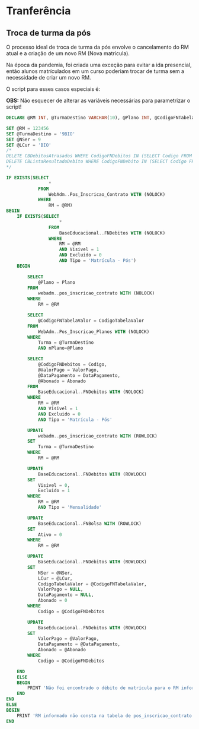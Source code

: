 # Tranferência

## Troca de turma da pós

O processo ideal de troca de turma da pós envolve o cancelamento do RM atual
e a criação de um novo RM (Nova matrícula).

Na época da pandemia, foi criada uma exceção para evitar a ida presencial, então
alunos matrículados em um curso poderiam trocar de turma sem a necessidade de 
criar um novo RM.

O script para esses casos especiais é:

**OBS:** Não esquecer de alterar as variáveis necessárias para parametrizar o script!

```sql
DECLARE @RM INT, @TurmaDestino VARCHAR(10), @Plano INT, @CodigoFNTabelaValor INT, @CodigoFNDebitos INT, @ValorPago MONEY, @DataPagamento DATE, @Abonado BIT, @NSer INT, @LCur VARCHAR(5)

SET @RM = 123456
SET @TurmaDestino = '9BIO'
SET @NSer = 9
SET @LCur = 'BIO'
/*
DELETE CBDebitosAtrasados WHERE CodigoFNDebitos IN (SELECT Codigo FROM FNDebitos WHERE RM = 346838)
DELETE CBListaResultadoDebito WHERE CodigoFNDebito IN (SELECT Codigo FROM FNDebitos WHERE RM = 346838)
*/

IF EXISTS(SELECT 
				* 
			FROM 
				WebAdm..Pos_Inscricao_Contrato WITH (NOLOCK) 
			WHERE 
				RM = @RM)
BEGIN
	IF EXISTS(SELECT
					* 
				FROM 
					BaseEducacional..FNDebitos WITH (NOLOCK) 
				WHERE 
					RM = @RM 
					AND Visivel = 1 
					AND Excluido = 0 
					AND Tipo = 'Matrícula - Pós')
	BEGIN

		SELECT 
			@Plano = Plano 
		FROM 
			webadm..pos_inscricao_contrato WITH (NOLOCK)
		WHERE 
			RM = @RM

		SELECT 
			@CodigoFNTabelaValor = CodigoTabelaValor 
		FROM 
			WebAdm..Pos_Inscricao_Planos WITH (NOLOCK) 
		WHERE 
			Turma = @TurmaDestino 
			AND nPlano=@Plano

		SELECT 
			@CodigoFNDebitos = Codigo, 
			@ValorPago = ValorPago, 
			@DataPagamento = DataPagamento, 
			@Abonado = Abonado 
		FROM 
			BaseEducacional..FNDebitos WITH (NOLOCK)
		WHERE 
			RM = @RM 
			AND Visivel = 1 
			AND Excluido = 0 
			AND Tipo = 'Matrícula - Pós'

		UPDATE 
			webadm..pos_inscricao_contrato WITH (ROWLOCK)
		SET 
			Turma = @TurmaDestino 
		WHERE 
			RM = @RM

		UPDATE 
			BaseEducacional..FNDebitos WITH (ROWLOCK)
		SET 
			Visivel = 0, 
			Excluido = 1 
		WHERE 
			RM = @RM 
			AND Tipo = 'Mensalidade'

		UPDATE 
			BaseEducacional..FNBolsa WITH (ROWLOCK)
		SET 
			Ativo = 0 
		WHERE 
			RM = @RM

		UPDATE 
			BaseEducacional..FNDebitos WITH (ROWLOCK)
		SET 
			NSer = @NSer, 
			LCur = @LCur, 
			CodigoTabelaValor = @CodigoFNTabelaValor, 
			ValorPago = NULL, 
			DataPagamento = NULL, 
			Abonado = 0 
		WHERE 
			Codigo = @CodigoFNDebitos

		UPDATE 
			BaseEducacional..FNDebitos WITH (ROWLOCK)
		SET 
			ValorPago = @ValorPago, 
			DataPagamento = @DataPagamento, 
			Abonado = @Abonado
		WHERE 
			Codigo = @CodigoFNDebitos

	END
	ELSE
	BEGIN
		PRINT 'Não foi encontrado o débito de matrícula para o RM informado'
	END
END
ELSE
BEGIN
	PRINT 'RM informado não consta na tabela de pos_inscricao_contrato'
END
```